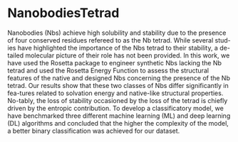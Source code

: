 # NanobodiesTetrad
Nanobodies (Nbs) achieve high solubility and stability due to the presence of four conserved residues refereed to as the Nb tetrad. While several stud-ies have highlighted the importance of the Nbs tetrad to their stability, a de-tailed molecular picture of their role has not been provided. In this work, we have used the Rosetta package to engineer synthetic Nbs lacking the Nb tetrad and used the Rosetta Energy Function to assess the structural features of the native and designed Nbs concerning the presence of the Nb tetrad. Our results show that these two classes of Nbs differ significantly in fea-tures related to solvation energy and native-like structural properties. No-tably, the loss of stability occasioned by the loss of the tetrad is chiefly driven by the entropic contribution. To develop a classificatory model, we have benchmarked three different machine learning (ML) and deep learning (DL) algorithms and concluded that the higher the complexity of the model, a better binary classification was achieved for our dataset.
